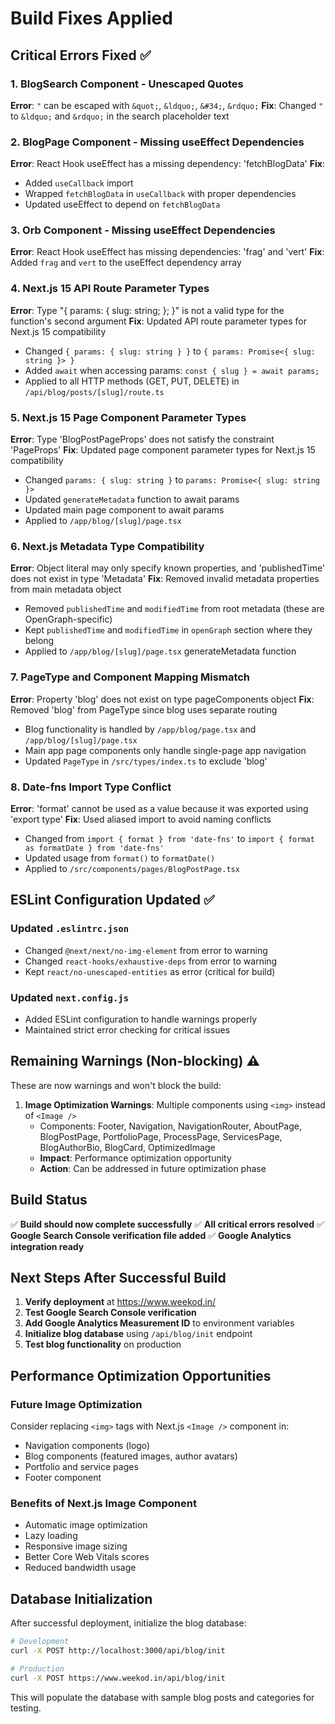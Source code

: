 # Build Fixes Applied

## Critical Errors Fixed ✅

### 1. BlogSearch Component - Unescaped Quotes
**Error**: `"` can be escaped with `&quot;`, `&ldquo;`, `&#34;`, `&rdquo;`
**Fix**: Changed `"` to `&ldquo;` and `&rdquo;` in the search placeholder text

### 2. BlogPage Component - Missing useEffect Dependencies
**Error**: React Hook useEffect has a missing dependency: 'fetchBlogData'
**Fix**: 
- Added `useCallback` import
- Wrapped `fetchBlogData` in `useCallback` with proper dependencies
- Updated useEffect to depend on `fetchBlogData`

### 3. Orb Component - Missing useEffect Dependencies
**Error**: React Hook useEffect has missing dependencies: 'frag' and 'vert'
**Fix**: Added `frag` and `vert` to the useEffect dependency array

### 4. Next.js 15 API Route Parameter Types
**Error**: Type "{ params: { slug: string; }; }" is not a valid type for the function's second argument
**Fix**: Updated API route parameter types for Next.js 15 compatibility
- Changed `{ params: { slug: string } }` to `{ params: Promise<{ slug: string }> }`
- Added `await` when accessing params: `const { slug } = await params;`
- Applied to all HTTP methods (GET, PUT, DELETE) in `/api/blog/posts/[slug]/route.ts`

### 5. Next.js 15 Page Component Parameter Types
**Error**: Type 'BlogPostPageProps' does not satisfy the constraint 'PageProps'
**Fix**: Updated page component parameter types for Next.js 15 compatibility
- Changed `params: { slug: string }` to `params: Promise<{ slug: string }>`
- Updated `generateMetadata` function to await params
- Updated main page component to await params
- Applied to `/app/blog/[slug]/page.tsx`

### 6. Next.js Metadata Type Compatibility
**Error**: Object literal may only specify known properties, and 'publishedTime' does not exist in type 'Metadata'
**Fix**: Removed invalid metadata properties from main metadata object
- Removed `publishedTime` and `modifiedTime` from root metadata (these are OpenGraph-specific)
- Kept `publishedTime` and `modifiedTime` in `openGraph` section where they belong
- Applied to `/app/blog/[slug]/page.tsx` generateMetadata function

### 7. PageType and Component Mapping Mismatch
**Error**: Property 'blog' does not exist on type pageComponents object
**Fix**: Removed 'blog' from PageType since blog uses separate routing
- Blog functionality is handled by `/app/blog/page.tsx` and `/app/blog/[slug]/page.tsx`
- Main app page components only handle single-page app navigation
- Updated `PageType` in `/src/types/index.ts` to exclude 'blog'

### 8. Date-fns Import Type Conflict
**Error**: 'format' cannot be used as a value because it was exported using 'export type'
**Fix**: Used aliased import to avoid naming conflicts
- Changed from `import { format } from 'date-fns'` to `import { format as formatDate } from 'date-fns'`
- Updated usage from `format()` to `formatDate()`
- Applied to `/src/components/pages/BlogPostPage.tsx`

## ESLint Configuration Updated ✅

### Updated `.eslintrc.json`
- Changed `@next/next/no-img-element` from error to warning
- Changed `react-hooks/exhaustive-deps` from error to warning
- Kept `react/no-unescaped-entities` as error (critical for build)

### Updated `next.config.js`
- Added ESLint configuration to handle warnings properly
- Maintained strict error checking for critical issues

## Remaining Warnings (Non-blocking) ⚠️

These are now warnings and won't block the build:

1. **Image Optimization Warnings**: Multiple components using `<img>` instead of `<Image />`
   - Components: Footer, Navigation, NavigationRouter, AboutPage, BlogPostPage, PortfolioPage, ProcessPage, ServicesPage, BlogAuthorBio, BlogCard, OptimizedImage
   - **Impact**: Performance optimization opportunity
   - **Action**: Can be addressed in future optimization phase

## Build Status
✅ **Build should now complete successfully**
✅ **All critical errors resolved**
✅ **Google Search Console verification file added**
✅ **Google Analytics integration ready**

## Next Steps After Successful Build

1. **Verify deployment** at https://www.weekod.in/
2. **Test Google Search Console verification**
3. **Add Google Analytics Measurement ID** to environment variables
4. **Initialize blog database** using `/api/blog/init` endpoint
5. **Test blog functionality** on production

## Performance Optimization Opportunities

### Future Image Optimization
Consider replacing `<img>` tags with Next.js `<Image />` component in:
- Navigation components (logo)
- Blog components (featured images, author avatars)
- Portfolio and service pages
- Footer component

### Benefits of Next.js Image Component
- Automatic image optimization
- Lazy loading
- Responsive image sizing
- Better Core Web Vitals scores
- Reduced bandwidth usage

## Database Initialization

After successful deployment, initialize the blog database:

```bash
# Development
curl -X POST http://localhost:3000/api/blog/init

# Production
curl -X POST https://www.weekod.in/api/blog/init
```

This will populate the database with sample blog posts and categories for testing.